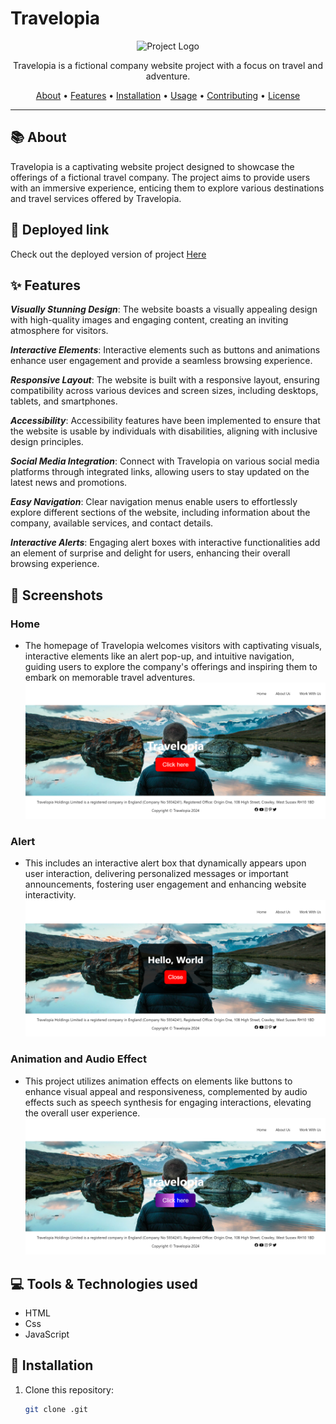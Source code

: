 # Travelopia


<p align="center">
  <img src="https://www.drupal.org/files/styles/grid-4-2x/public/travelopia_logo.png?itok=ljzwrdLC" alt="Project Logo" width="300" height="300">
</p>

<p align="center">
Travelopia is a fictional company website project with a focus on travel and adventure.
</p>

<p align="center">
  <a href="#about">About</a> •
  <a href="#features">Features</a> •
  <a href="#installation">Installation</a> •
  <a href="#usage">Usage</a> •
  <a href="#contributing">Contributing</a> •
  <a href="#license">License</a>
</p>

---

## 📚 About

Travelopia is a captivating website project designed to showcase the offerings of a fictional travel company. The project aims to provide users with an immersive experience, enticing them to explore various destinations and travel services offered by Travelopia.


## 🚀 Deployed link

Check out the deployed version of project [Here]()

## ✨ Features

***Visually Stunning Design***: The website boasts a visually appealing design with high-quality images and engaging content, creating an inviting atmosphere for visitors.

***Interactive Elements***: Interactive elements such as buttons and animations enhance user engagement and provide a seamless browsing experience.

***Responsive Layout***: The website is built with a responsive layout, ensuring compatibility across various devices and screen sizes, including desktops, tablets, and smartphones.

***Accessibility***: Accessibility features have been implemented to ensure that the website is usable by individuals with disabilities, aligning with inclusive design principles.

***Social Media Integration***: Connect with Travelopia on various social media platforms through integrated links, allowing users to stay updated on the latest news and promotions.

***Easy Navigation***: Clear navigation menus enable users to effortlessly explore different sections of the website, including information about the company, available services, and contact details.

***Interactive Alerts***: Engaging alert boxes with interactive functionalities add an element of surprise and delight for users, enhancing their overall browsing experience.


## 🎥 Screenshots

### Home
- The homepage of Travelopia welcomes visitors with captivating visuals, interactive elements like an alert pop-up, and intuitive navigation, guiding users to explore the company's offerings and inspiring them to embark on memorable travel adventures.
![Homepage](https://github.com/Vaishnavi0717/Travelopia-assignment/blob/main/images/Screenshot%20(19).png)

### Alert
- This includes an interactive alert box that dynamically appears upon user interaction, delivering personalized messages or important announcements, fostering user engagement and enhancing website interactivity.
![Homepage](https://github.com/Vaishnavi0717/Travelopia-assignment/blob/main/images/Screenshot%20(22).png)

### Animation and Audio Effect
- This project utilizes animation effects on elements like buttons to enhance visual appeal and responsiveness, complemented by audio effects such as speech synthesis for engaging interactions, elevating the overall user experience.
![Homepage](https://github.com/Vaishnavi0717/Travelopia-assignment/blob/main/images/Screenshot%20(20).png)


## 💻 Tools & Technologies used

- HTML
- Css
- JavaScript

## 🚀 Installation

1. Clone this repository:
   ```bash
   git clone .git

